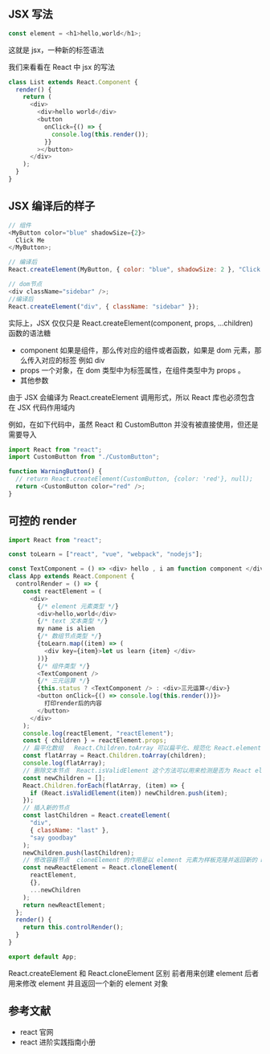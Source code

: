 ## JSX 写法

```js
const element = <h1>hello,world</h1>;
```

这就是 jsx，一种新的标签语法

我们来看看在 React 中 jsx 的写法

```js
class List extends React.Component {
  render() {
    return (
      <div>
        <div>hello world</div>
        <button
          onClick={() => {
            console.log(this.render());
          }}
        ></button>
      </div>
    );
  }
}
```

## JSX 编译后的样子

```js
// 组件
<MyButton color="blue" shadowSize={2}>
  Click Me
</MyButton>;

// 编译后
React.createElement(MyButton, { color: "blue", shadowSize: 2 }, "Click Me");

// dom节点
<div className="sidebar" />;
//编译后
React.createElement("div", { className: "sidebar" });
```

实际上，JSX 仅仅只是 React.createElement(component, props, ...children) 函数的语法糖

- component 如果是组件，那么传对应的组件或者函数，如果是 dom 元素，那么传入对应的标签 例如 div
- props 一个对象，在 dom 类型中为标签属性，在组件类型中为 props 。
- 其他参数

由于 JSX 会编译为 React.createElement 调用形式，所以 React 库也必须包含在 JSX 代码作用域内

例如，在如下代码中，虽然 React 和 CustomButton 并没有被直接使用，但还是需要导入

```js
import React from "react";
import CustomButton from "./CustomButton";

function WarningButton() {
  // return React.createElement(CustomButton, {color: 'red'}, null);
  return <CustomButton color="red" />;
}
```

## 可控的 render

```js
import React from "react";

const toLearn = ["react", "vue", "webpack", "nodejs"];

const TextComponent = () => <div> hello , i am function component </div>;
class App extends React.Component {
  controlRender = () => {
    const reactElement = (
      <div>
        {/* element 元素类型 */}
        <div>hello,world</div>
        {/* text 文本类型 */}
        my name is alien
        {/* 数组节点类型 */}
        {toLearn.map((item) => (
          <div key={item}>let us learn {item} </div>
        ))}
        {/* 组件类型 */}
        <TextComponent />
        {/* 三元运算 */}
        {this.status ? <TextComponent /> : <div>三元运算</div>}
        <button onClick={() => console.log(this.render())}>
          打印render后的内容
        </button>
      </div>
    );
    console.log(reactElement, "reactElement");
    const { children } = reactElement.props;
    // 扁平化数组   React.Children.toArray 可以扁平化、规范化 React.element 的 children 组成的数组， 并且可以深层次的flat
    const flatArray = React.Children.toArray(children);
    console.log(flatArray);
    // 删除文本节点  React.isValidElement 这个方法可以用来检测是否为 React element 元素，接收一个参数——待验证对象，如果是返回 true ， 否则返回 false
    const newChildren = [];
    React.Children.forEach(flatArray, (item) => {
      if (React.isValidElement(item)) newChildren.push(item);
    });
    // 插入新的节点
    const lastChildren = React.createElement(
      "div",
      { className: "last" },
      "say goodbay"
    );
    newChildren.push(lastChildren);
    // 修改容器节点  cloneElement 的作用是以 element 元素为样板克隆并返回新的 React element 元素。返回元素的 props 是将新的 props 与原始元素的 props 浅层合并后的结果。
    const newReactElement = React.cloneElement(
      reactElement,
      {},
      ...newChildren
    );
    return newReactElement;
  };
  render() {
    return this.controlRender();
  }
}

export default App;
```

React.createElement 和 React.cloneElement 区别 前者用来创建 element 后者用来修改 element 并且返回一个新的 element 对象

## 参考文献

- react 官网
- react 进阶实践指南小册
